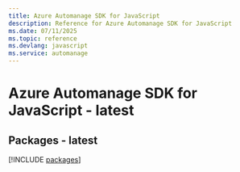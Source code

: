 ```yaml
---
title: Azure Automanage SDK for JavaScript
description: Reference for Azure Automanage SDK for JavaScript
ms.date: 07/11/2025
ms.topic: reference
ms.devlang: javascript
ms.service: automanage
---
```

# Azure Automanage SDK for JavaScript - latest
## Packages - latest
[!INCLUDE [packages](automanage-index.md)]